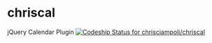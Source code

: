 chriscal
========

jQuery Calendar Plugin
[ ![Codeship Status for chrisciampoli/chriscal](https://codeship.com/projects/00d4f7c0-664f-0132-7a50-66851841475d/status?branch=master)](https://codeship.com/projects/52818)